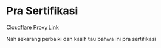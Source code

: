 # Pra Sertifikasi

[Cloudflare Proxy Link](https://kpopping.com/cloudflare-proxy/b132488ccb74aef5fcb86b533ed82462)

Nah sekarang perbaiki dan kasih tau bahwa ini pra sertifikasi
